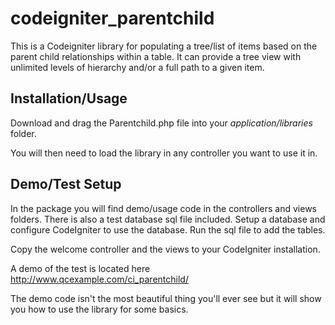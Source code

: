 codeigniter_parentchild
==============

This is a Codeigniter library for populating a tree/list of items based 
on the parent child relationships within a table. It can provide a tree
view with unlimited levels of hierarchy and/or a full path to a given 
item.

Installation/Usage
------------------

Download and drag the Parentchild.php file into your _application/libraries_ 
folder. 

You will then need to load the library in any controller you want to use it in.


Demo/Test Setup
----------

In the package you will find demo/usage code in the controllers and views
folders. There is also a test database sql file included. Setup a database 
and configure CodeIgniter to use the database. Run the sql file to add the 
tables.

Copy the welcome controller and the views to your CodeIgniter installation.

A demo of the test is located here http://www.qcexample.com/ci_parentchild/

The demo code isn't the most beautiful thing you'll ever see but
it will show you how to use the library for some basics.